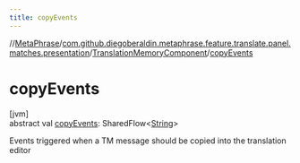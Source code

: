 ```yaml
---
title: copyEvents
---
```

//[MetaPhrase](../../../index.html)/[com.github.diegoberaldin.metaphrase.feature.translate.panel.matches.presentation](../index.html)/[TranslationMemoryComponent](index.html)/[copyEvents](copy-events.html)



# copyEvents



[jvm]\
abstract val [copyEvents](copy-events.html): SharedFlow&lt;[String](https://kotlinlang.org/api/latest/jvm/stdlib/kotlin/-string/index.html)&gt;



Events triggered when a TM message should be copied into the translation editor




